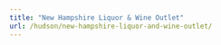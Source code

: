 ```yaml
---
title: "New Hampshire Liquor & Wine Outlet"
url: /hudson/new-hampshire-liquor-and-wine-outlet/
---
```

